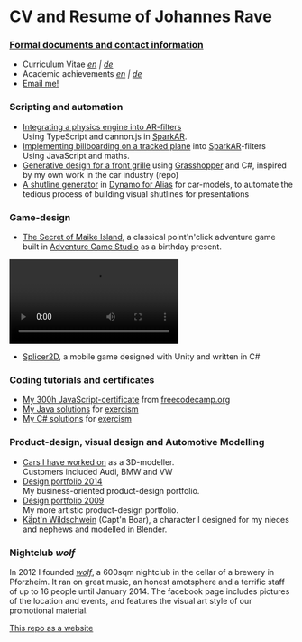 # CV and Resume of Johannes Rave

### [Formal documents and contact information](./documents)

- Curriculum Vitae _[en]() \| [de]()_
- Academic achievements _[en]() \| [de]()_
- [Email me!](mailto:johannes.rave@gmail.com)

### Scripting and automation

- [Integrating a physics engine into AR-filters]()  
  Using TypeScript and cannon.js in [SparkAR](https://sparkar.facebook.com/ar-studio/).
- [Implementing billboarding on a tracked plane]() into [SparkAR](https://sparkar.facebook.com/ar-studio/)-filters  
  Using JavaScript and maths.
- [Generative design for a front grille](https://github.com/johannesrave/curriculum_vitae/tree/main/parametric_grille) using [Grasshopper](https://www.grasshopper3d.com/) and C#, inspired by my own work in the car industry (repo)
- [A shutline generator]() in [Dynamo for Alias](https://knowledge.autodesk.com/support/alias-products/learn-explore/caas/CloudHelp/cloudhelp/2019/ENU/Alias-Modeling/files/GUID-853BF189-CB9D-48C9-BF84-D4B62A4352C7-htm.html) for car-models, to automate the tedious process of building visual shutlines for presentations

### Game-design

- [The Secret of Maike Island](https://www.adventuregamestudio.co.uk/site/games/game/2517-the-secret-of-maike-island/), a classical point'n'click adventure game built in [Adventure Game Studio](https://www.adventuregamestudio.co.uk/) as a birthday present.

![Testing mp4](https://user-images.githubusercontent.com/31467653/110175744-8e750480-7e02-11eb-9703-6b5bf6f9e8fa.mp4)

- [Splicer2D](), a mobile game designed with Unity and written in C#

### Coding tutorials and certificates
  
- [My 300h JavaScript-certificate](https://www.freecodecamp.org/certification/johannesrave/javascript-algorithms-and-data-structures) from [freecodecamp.org](freecodecamp.org)
- [My Java solutions](https://github.com/johannesrave/ExercismJavaTrack) for [exercism](https://exercism.io/)
- [My C# solutions](https://github.com/johannesrave/ExercismCSharpTrack) for [exercism](https://exercism.io/)

### Product-design, visual design and Automotive Modelling

- [Cars I have worked on]() as a 3D-modeller.  
  Customers included Audi, BMW and VW
- [Design portfolio 2014](https://github.com/johannesrave/curriculum_vitae/blob/main/design_portfolio/2014_portfolio_johannesRave_low.pdf)  
  My business-oriented product-design portfolio.
-  [Design portfolio 2009](https://github.com/johannesrave/curriculum_vitae/blob/main/design_portfolio/2009_portfolio_johannesRave_low.pdf)  
  My more artistic product-design portfolio.
- [Käpt'n Wildschwein](https://github.com/johannesrave/curriculum_vitae/blob/main/captn_boar/captn_boar_complete.png) (Capt'n Boar), a character I designed for my nieces and nephews and modelled in Blender.

### Nightclub _wolf_

In 2012 I founded [_wolf_](https://www.facebook.com/wolfimbuch), a 600sqm nightclub in the cellar of a brewery in Pforzheim. It ran on great music, an honest amotsphere and a terrific staff of up to 16 people until January 2014.
The facebook page includes pictures of the location and events, and features the visual art style of our promotional material.

[This repo as a website](https://johannesrave.github.io)
